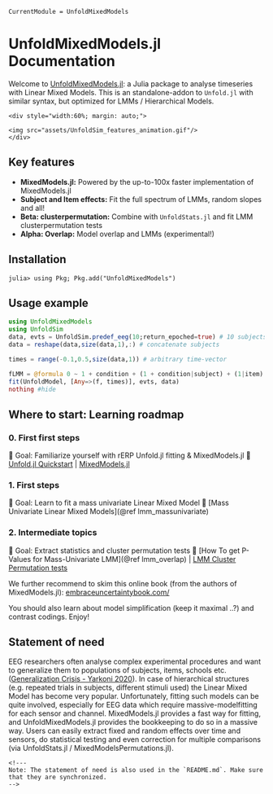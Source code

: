 ```@meta
CurrentModule = UnfoldMixedModels
```

# UnfoldMixedModels.jl Documentation

Welcome to [UnfoldMixedModels.jl](https://github.com/unfoldtoolbox/UnfoldMixedModels.jl): a Julia package to analyse timeseries with Linear Mixed Models.
This is an standalone-addon to `Unfold.jl` with similar syntax, but optimized for LMMs / Hierarchical Models.

```@raw html
<div style="width:60%; margin: auto;">

<img src="assets/UnfoldSim_features_animation.gif"/>
</div>
```

## Key features

- **MixedModels.jl:** Powered by the up-to-100x faster implementation of MixedModels.jl
- **Subject and Item effects:** Fit the full spectrum of LMMs, random slopes and all!
- **Beta: clusterpermutation:** Combine with `UnfoldStats.jl` and fit LMM clusterpermutation tests
- **Alpha: Overlap:** Model overlap and LMMs (experimental!)

## Installation

```julia-repl
julia> using Pkg; Pkg.add("UnfoldMixedModels")
```

## Usage example

```julia
using UnfoldMixedModels
using UnfoldSim
data, evts = UnfoldSim.predef_eeg(10;return_epoched=true) # 10 subjects
data = reshape(data,size(data,1),:) # concatenate subjects

times = range(-0.1,0.5,size(data,1)) # arbitrary time-vector

fLMM = @formula 0 ~ 1 + condition + (1 + condition|subject) + (1|item)
fit(UnfoldModel, [Any=>(f, times)], evts, data)
nothing #hide
```

## Where to start: Learning roadmap

### 0. First first steps

📌 Goal: Familiarize yourself with rERP Unfold.jl fitting & MixedModels.jl
🔗 [Unfold.jl Quickstart](https://unfoldtoolbox.github.io/Unfold.jl/stable/tutorials/lm_mu/) | [MixedModels.jl](https://juliastats.org/MixedModels.jl/dev/constructors/)

### 1. First steps

📌 Goal: Learn to fit a mass univariate Linear Mixed Model
🔗 [Mass Univariate Linear Mixed Models](@ref lmm_massunivariate)

### 2. Intermediate topics

📌 Goal: Extract statistics and cluster permutation tests
🔗 [How To get P-Values for Mass-Univariate LMM](@ref lmm_overlap) | [LMM Cluster Permutation tests](UnfoldStats.jl)

We further recommend to skim this online book (from the authors of MixedModels.jl): [embraceuncertaintybook.com/](https://embraceuncertaintybook.com/)

You should also learn about model simplification (keep it maximal ..?) and contrast codings. Enjoy!

## Statement of need

EEG researchers often analyse complex experimental procedures and want to generalize them to populations of subjects, items, schools etc. ([Generalization Crisis - Yarkoni 2020](https://doi.org/10.1017/S0140525X20001685 )). In case of hierarchical structures (e.g. repeated trials in subjects, different stimuli used) the Linear Mixed Model has become very popular. Unfortunately, fitting such models can be quite involved, especially for EEG data which require massive-modelfitting for each sensor and channel. MixedModels.jl provides a fast way for fitting, and UnfoldMixedModels.jl provides the bookkeeping to do so in a massive way. Users can easily extract fixed and random effects over time and sensors, do statistical testing and even correction for multiple comparisons (via UnfoldStats.jl / MixedModelsPermutations.jl).

```@raw html
<!---
Note: The statement of need is also used in the `README.md`. Make sure that they are synchronized.
-->
```
